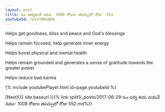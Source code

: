 ```yaml
---
layout: post
title: ఓం ఆర్యమనే నమః- 1008 రోజుల తపస్సులో రోజు  553
youtubeId: rp31Y0RzWhA
---
```

 
 
Helps get goodness, bliss and peace and God's blessings
 
Helps remain focused, help generate inner energy 
 
Helps boost physical and mental health 
 
Helps remain grounded and generates a sense of gratitude towards the greater power 
 
Helps reduce bad karma
 
 
 
 


{% include youtubePlayer.html id=page.youtubeId %}
 
[Next]({{ site.baseurl }}{% link  split1/_posts/2017-06-29-ఓం సర్వ కయ వయవే నమః- 1008 రోజుల తపస్సులో రోజు  552.md%})
 
